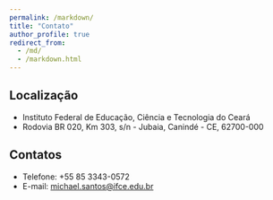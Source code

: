 ```yaml
---
permalink: /markdown/
title: "Contato"
author_profile: true
redirect_from: 
  - /md/
  - /markdown.html
---
```


## Localização

* Instituto Federal de Educação, Ciência e Tecnologia do Ceará
* Rodovia BR 020, Km 303, s/n - Jubaia, Canindé - CE, 62700-000

## Contatos

* Telefone: +55 85 3343-0572
* E-mail: michael.santos@ifce.edu.br
